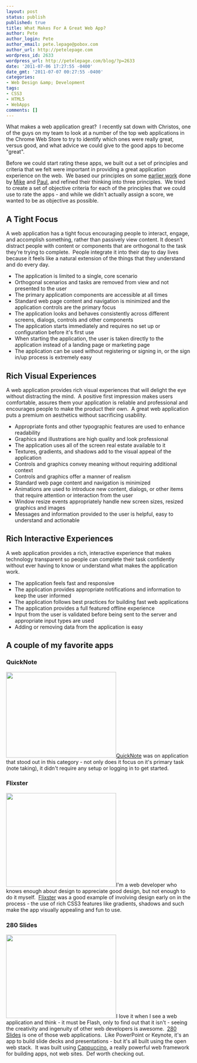 ```yaml
---
layout: post
status: publish
published: true
title: What Makes For A Great Web App?
author: Pete
author_login: Pete
author_email: pete.lepage@pobox.com
author_url: http://petelepage.com
wordpress_id: 2633
wordpress_url: http://petelepage.com/blog/?p=2633
date: '2011-07-06 17:27:55 -0400'
date_gmt: '2011-07-07 00:27:55 -0400'
categories:
- Web Design &amp; Development
tags:
- CSS3
- HTML5
- WebApps
comments: []
---
```

<p>What makes a web application great?  I recently sat down with Christos, one of the guys on my team to look at a number of the top web applications in the Chrome Web Store to try to identify which ones were really great, versus good, and what advice we could give to the good apps to become "great".</p>
<p>Before we could start rating these apps, we built out a set of principles and criteria that we felt were important in providing a great application experience on the web.  We based our principles on some <a href="http://code.google.com/chrome/apps/articles/thinking_in_web_apps.html">earlier work</a> done by <a href="http://twitter.com/#!/Mahemoff">Mike</a> and <a href="http://twitter.com/#!/Paul_Kinlan">Paul</a>, and refined their thinking into three principles.  We tried to create a set of objective criteria for each of the principles that we could use to rate the apps - and while we didn't actually assign a score, we wanted to be as objective as possible.</p>
<h2 style="clear: both;">A Tight Focus</h2>
<p>A web application has a tight focus encouraging people to interact, engage, and accomplish something, rather than passively view content. It doesn’t distract people with content or components that are orthogonal to the task they’re trying to complete.  People integrate it into their day to day lives because it feels like a natural extension of the things that they understand and do every day.</p>
<ul>
<li>The application is limited to a single, core scenario</li>
<li>Orthogonal scenarios and tasks are removed from view and not presented to the user</li>
<li>The primary application components are accessible at all times</li>
<li>Standard web page content and navigation is minimized and the application controls are the primary focus</li>
<li>The application looks and behaves consistently across different screens, dialogs, controls and other components</li>
<li>The application starts immediately and requires no set up or configuration before it's first use</li>
<li>When starting the application, the user is taken directly to the application instead of a landing page or marketing page</li>
<li>The application can be used without registering or signing in, or the sign in/up process is extremely easy</li>
</ul>
<h2 style="clear: both;">Rich Visual Experiences</h2>
<p>A web application provides rich visual experiences that will delight the eye without distracting the mind.  A positive first impression makes users comfortable, assures them your application is reliable and professional and encourages people to make the product their own.  A great web application puts a premium on aesthetics without sacrificing usability.</p>
<ul>
<li>Appropriate fonts and other typographic features are used to enhance readability</li>
<li>Graphics and illustrations are high quality and look professional</li>
<li>The application uses all of the screen real estate available to it</li>
<li>Textures, gradients, and shadows add to the visual appeal of the application</li>
<li>Controls and graphics convey meaning without requiring additional context</li>
<li>Controls and graphics offer a manner of realism</li>
<li>Standard web page content and navigation is minimized</li>
<li>Animations are used to introduce new content, dialogs, or other items that require attention or interaction from the user</li>
<li>Window resize events appropriately handle new screen sizes, resized graphics and images</li>
<li>Messages and information provided to the user is helpful, easy to understand and actionable</li>
</ul>
<h2 style="clear: both;">Rich Interactive Experiences</h2>
<p>A web application provides a rich, interactive experience that makes technology transparent so people can complete their task confidently without ever having to know or understand what makes the application work.</p>
<ul>
<li>The application feels fast and responsive</li>
<li>The application provides appropriate notifications and information to keep the user informed</li>
<li>The application follows best practices for building fast web applications</li>
<li>The application provides a full featured offline experience</li>
<li>Input from the user is validated before being sent to the server and appropriate input types are used</li>
<li>Adding or removing data from the application is easy</li>
</ul>
<h2>A couple of my favorite apps</h2>
<h3 style="clear: both;">QuickNote</h3>
<p><a href="http://petelepage.com/blog/wp-content/uploads/2011/07/QuickNote.png"><img class="alignleft size-medium wp-image-2634" title="QuickNote" src="http://petelepage.com/blog/wp-content/uploads/2011/07/QuickNote-300x233.png" alt="" width="300" height="233" /></a><a href="https://chrome.google.com/webstore/detail/mijlebbfndhelmdpmllgcfadlkankhok">QuickNote</a> was on application that stood out in this category - not only does it focus on it's primary task (note taking), it didn't require any setup or logging in to get started.</p>
<h3 style="clear: both;">Flixster</h3>
<p><a href="http://petelepage.com/blog/wp-content/uploads/2011/07/flixster.png"><img class="size-medium wp-image-2636 alignright" title="flixster" src="http://petelepage.com/blog/wp-content/uploads/2011/07/flixster-300x255.png" alt="" width="300" height="255" /></a>I'm a web developer who knows enough about design to appreciate good design, but not enough to do it myself.  <a href="http://flixster.rottentomatoes.com/">Flixster</a> was a good example of involving design early on in the process - the use of rich CSS3 features like gradients, shadows and such make the app visually appealing and fun to use.</p>
<h3 style="clear: both;">280 Slides</h3>
<p><a href="http://petelepage.com/blog/wp-content/uploads/2011/07/280Slides.png"><img class="alignleft size-medium wp-image-2638" title="280Slides" src="http://petelepage.com/blog/wp-content/uploads/2011/07/280Slides-300x227.png" alt="" width="300" height="227" /></a>I love it when I see a web application and think - it must be Flash, only to find out that it isn't - seeing the creativity and ingenuity of other web developers is awesome.  <a href="http://280slides.com/Editor/">280 Slides</a> is one of those web applications.  Like PowerPoint or Keynote, it's an app to build slide decks and presentations - but it's all built using the open web stack.  It was built using <a href="http://cappuccino.org/">Cappuccino</a>, a really powerful web framework for building apps, not web sites.  Def worth checking out.</p>

